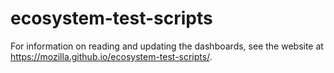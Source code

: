 # ecosystem-test-scripts

For information on reading and updating the dashboards, see the website at <https://mozilla.github.io/ecosystem-test-scripts/>.
